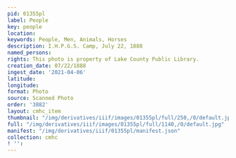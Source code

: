 ```yaml
---
pid: 01355pl
label: People
key: people
location: 
keywords: People, Men, Animals, Horses
description: I.H.P.G.S. Camp, July 22, 1888
named_persons: 
rights: This photo is property of Lake County Public Library.
creation_date: 07/22/1888
ingest_date: '2021-04-06'
latitude: 
longitude: 
format: Photo
source: Scanned Photo
order: '3882'
layout: cmhc_item
thumbnail: "/img/derivatives/iiif/images/01355pl/full/250,/0/default.jpg"
full: "/img/derivatives/iiif/images/01355pl/full/1140,/0/default.jpg"
manifest: "/img/derivatives/iiif/01355pl/manifest.json"
collection: cmhc
! '': 
---
```

